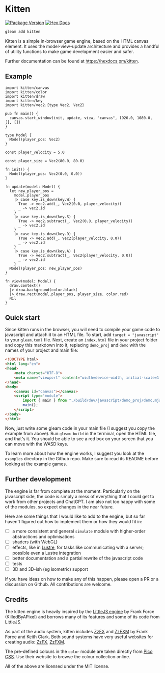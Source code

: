 # Kitten

[![Package Version](https://img.shields.io/hexpm/v/net)](https://hex.pm/packages/kitten)
[![Hex Docs](https://img.shields.io/badge/hex-docs-ffaff3)](https://hexdocs.pm/kitten/)

```sh
gleam add kitten
```

Kitten is a simple in-browser game engine, based on the HTML canvas element. It uses the model-view-update architecture and provides a handful of utility functions to make game development easier and safer.

Further documentation can be found at <https://hexdocs.pm/kitten>.

## Example

```gleam
import kitten/canvas
import kitten/color
import kitten/draw
import kitten/key
import kitten/vec2.{type Vec2, Vec2}

pub fn main() {
  canvas.start_window(init, update, view, "canvas", 1920.0, 1080.0, [], [])
}

type Model {
  Model(player_pos: Vec2)
}

const player_velocity = 5.0

const player_size = Vec2(80.0, 80.0)

fn init() {
  Model(player_pos: Vec2(0.0, 0.0))
}

fn update(model: Model) {
  let new_player_pos =
    model.player_pos
    |> case key.is_down(key.W) {
      True -> vec2.add(_, Vec2(0.0, player_velocity))
      _ -> vec2.id
    }
    |> case key.is_down(key.S) {
      True -> vec2.subtract(_, Vec2(0.0, player_velocity))
      _ -> vec2.id
    }
    |> case key.is_down(key.D) {
      True -> vec2.add(_, Vec2(player_velocity, 0.0))
      _ -> vec2.id
    }
    |> case key.is_down(key.A) {
      True -> vec2.subtract(_, Vec2(player_velocity, 0.0))
      _ -> vec2.id
    }
  Model(player_pos: new_player_pos)
}

fn view(model: Model) {
  draw.context()
  |> draw.background(color.black)
  |> draw.rect(model.player_pos, player_size, color.red)
  Nil
}
```

## Quick start

Since kitten runs in the browser, you will need to compile your game code to javascript and attach it to an HTML file. To start, add `target = "javascript"` to your `gleam.toml` file. Next, create an `index.html` file in your project folder and copy this markdown into it, replacing `demo_proj` and `demo` with the names of your project and main file:

```html
<!DOCTYPE html>
<html lang="en">
<head>
    <meta charset="UTF-8">
    <meta name="viewport" content="width=device-width, initial-scale=1.0">
</head>
<body>
    <canvas id="canvas"></canvas>
    <script type="module">
        import { main } from "./build/dev/javascript/demo_proj/demo.mjs";
        main();
    </script>
</body>
</html>
```

Now, just write some gleam code in your main file (I suggest you copy the example from above). Run `gleam build` in the terminal, open the HTML file, and that's it. You should be able to see a red box on your screen that you can move with the WASD keys.

To learn more about how the engine works, I suggest you look at the `examples` directory in the Github repo. Make sure to read its README before looking at the example games.

## Further development

The engine is far from complete at the moment. Particularly on the javascript side, the code is simply a mess of everything that I could get to work from other projects and ChatGPT. I am also not too happy with some of the modules, so expect changes in the near future. 

Here are some things that I would like to add to the engine, but so far haven't figured out how to implement them or how they would fit in: 
- [ ] a more consistent and general `simulate` module with higher-order abstractions and optimisations
- [ ] shaders (with WebGL)
- [ ] effects, like in [Lustre](https://github.com/lustre-labs/lustre), for tasks like communicating with a server; possible even a Lustre integration
- [ ] better documentation and a partial rewrite of the javascript code
- [ ] tests 
- [ ] 3D and 3D-ish (eg isometric) support

If you have ideas on how to make any of this happen, please open a PR or a discussion on Github. All contributions are welcome.

## Credits

The kitten engine is heavily inspired by the [LittleJS engine](https://github.com/KilledByAPixel/LittleJS) by Frank Force (KilledByAPixel) and borrows many of its features and some of its code from LittleJS.

As part of the audio system, kitten includes [ZzFX](https://github.com/KilledByAPixel/ZzFX) and [ZzFXM](https://github.com/keithclark/ZzFXM) by Frank Force and Keith Clark. Both sound systems have very useful websites for creating audio: [ZzFX](https://killedbyapixel.github.io/ZzFX/), [ZzFXM](https://keithclark.github.io/ZzFXM/). 

The pre-defined colours in the `color` module are taken directly from [Pico CSS](https://picocss.com/docs/colors). Use their website to browse the colour collection online.

All of the above are licensed under the MIT license.